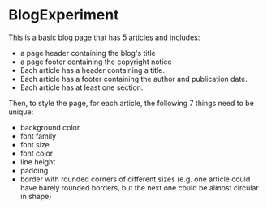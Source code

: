 # BlogExperiment

This is a basic blog page that has 5 articles and includes:

- a page header containing the blog's title
- a page footer containing the copyright notice
- Each article has a header containing a title.
- Each article has a footer containing the author and publication date.
- Each article has at least one section.

Then, to style the page, for each article, the following 7 things need to be unique:

- background color
- font family
- font size
- font color
- line height
- padding
- border with rounded corners of different sizes (e.g. one article could have barely rounded borders, but the next one could be almost circular in shape)